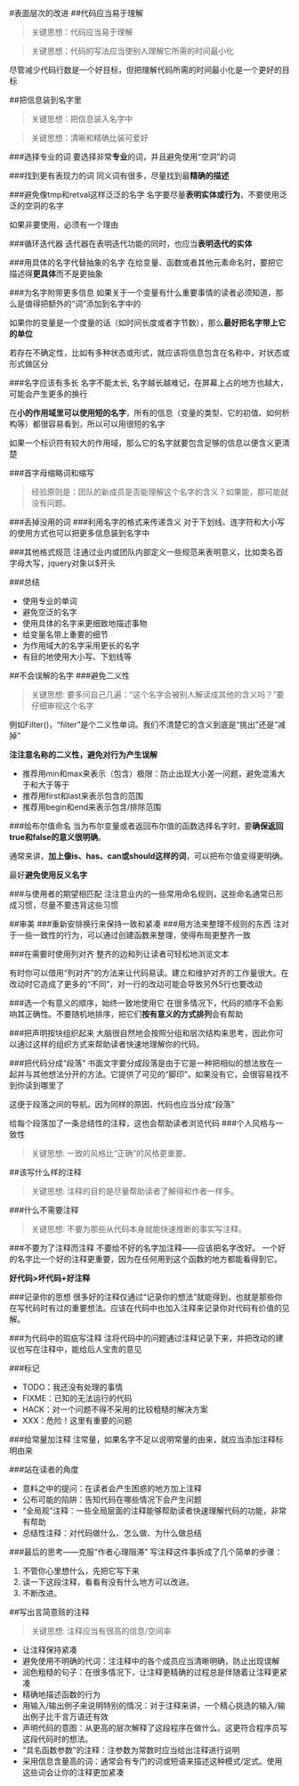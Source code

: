 #表面层次的改进
##代码应当易于理解

> 关键思想：代码应当易于理解

> 关键思想：代码的写法应当使别人理解它所需的时间最小化

尽管减少代码行数是一个好目标，但把理解代码所需的时间最小化是一个更好的目标

##把信息装到名字里
> 关键思想：把信息装入名字中

> 关键思想：清晰和精确比装可爱好

###选择专业的词
要选择非常**专业**的词，并且避免使用“空洞”的词

###找到更有表现力的词
同义词有很多，尽量找到最**精确的描述**

###避免像tmp和retval这样泛泛的名字
名字要尽量**表明实体或行为**，不要使用泛泛的空洞的名字

如果非要使用，必须有一个理由

###循环迭代器
迭代器在表明迭代功能的同时，也应当**表明迭代的实体**

###用具体的名字代替抽象的名字
在给变量、函数或者其他元素命名时，要把它描述得**更具体**而不是更抽象

###为名字附带更多信息
如果关于一个变量有什么重要事情的读者必须知道，那么是值得把额外的“词”添加到名字中的

如果你的变量是一个度量的话（如时间长度或者字节数），那么**最好把名字带上它的单位**

若存在不确定性，比如有多种状态或形式，就应该将信息包含在名称中，对状态或形式做区分 

###名字应该有多长
名字不能太长, 名字越长越难记，在屏幕上占的地方也越大，可能会产生更多的换行

在**小的作用域里可以使用短的名字**，所有的信息（变量的类型、它的初值、如何析构等）都很容易看到，所以可以用很短的名字

如果一个标识符有较大的作用域，那么它的名字就要包含足够的信息以便含义更清楚

###首字母缩略词和缩写
> 经验原则是：团队的新成员是否能理解这个名字的含义？如果能，那可能就没有问题。

###丢掉没用的词
###利用名字的格式来传递含义
对于下划线、连字符和大小写的使用方式也可以把更多信息装到名字中

###其他格式规范
注通过业内或团队内部定义一些规范来表明意义，比如类名首字母大写，jquery对象以$开头

###总结
* 使用专业的单词
* 避免空泛的名字
* 使用具体的名字来更细致地描述事物
* 给变量名带上重要的细节
* 为作用域大的名字采用更长的名字
* 有目的地使用大小写、下划线等

##不会误解的名字
###避免二义性
> 关键思想: 要多问自己几遍：“这个名字会被别人解读成其他的含义吗？”要仔细审视这个名字

例如Filter()，“filter”是个二义性单词。我们不清楚它的含义到底是“挑出”还是“减掉”

**注注意名称的二义性，避免对行为产生误解**

* 推荐用min和max来表示（包含）极限：防止出现大小差一问题，避免混淆大于和大于等于
* 推荐用first和last来表示包含的范围
* 推荐用begin和end来表示包含/排除范围

###给布尔值命名
当为布尔变量或者返回布尔值的函数选择名字时，要**确保返回true和false的意义很明确**。

通常来讲，**加上像is、has、can或should这样的词**，可以把布尔值变得更明确。

最好**避免使用反义名字**

###与使用者的期望相匹配
注注意业内的一些常用命名规则，这些命名通常已形成习惯，尽量不要违背这些习惯

##审美
###重新安排换行来保持一致和紧凑
###用方法来整理不规则的东西
注对于一些一致性的行为，可以通过创建函数来整理，使得布局更整齐一致

###在需要时使用列对齐
整齐的边和列让读者可轻松地浏览文本

有时你可以借用“列对齐”的方法来让代码易读。建立和维护对齐的工作量很大。在改动时它造成了更多的“不同”，对一行的改动可能会导致另外5行也要改动

###选一个有意义的顺序，始终一致地使用它
在很多情况下，代码的顺序不会影响其正确性。不要随机地排序，把它们**按有意义的方式排列**会有帮助

###把声明按块组织起来
大脑很自然地会按照分组和层次结构来思考，因此你可以通过这样的组织方式来帮助读者快速地理解你的代码。

###把代码分成“段落”
书面文字要分成段落是由于它是一种把相似的想法放在一起并与其他想法分开的方法。它提供了可见的“脚印”，如果没有它，会很容易找不到你读到哪里了

这便于段落之间的导航。因为同样的原因，代码也应当分成“段落”

给每个段落加了一条总结性的注释，这也会帮助读者浏览代码
###个人风格与一致性
> 关键思想: 一致的风格比“正确”的风格更重要。

##该写什么样的注释

> 关键思想: 注释的目的是尽量帮助读者了解得和作者一样多。

###什么不需要注释
> 关键思想: 不要为那些从代码本身就能快速推断的事实写注释。

###不要为了注释而注释
不要给不好的名字加注释——应该把名字改好。 一个好的名字比一个好的注释更重要，因为在任何用到这个函数的地方都能看得到它。

**好代码>坏代码+好注释**

###记录你的思想
很多好的注释仅通过“记录你的想法”就能得到，也就是那些你在写代码时有过的重要想法。应该在代码中也加入注释来记录你对代码有价值的见解。

###为代码中的瑕疵写注释
注将代码中的问题通过注释记录下来，并把改动的建议也写在注释中，能给后人宝贵的意见

###标记
* TODO：我还没有处理的事情
* FIXME：已知的无法运行的代码
* HACK：对一个问题不得不采用的比较粗糙的解决方案
* XXX：危险！这里有重要的问题

###给常量加注释
注常量，如果名字不足以说明常量的由来，就应当添加注释标明由来

###站在读者的角度
* 意料之中的提问：在读者会产生困惑的地方加上注释
* 公布可能的陷阱：告知代码在哪些情况下会产生问题
* “全局观”注释：一些全局层面的注释能够帮助读者快速理解代码的功能，非常有帮助
* 总结性注释：对代码做什么、怎么做、为什么做总结

###最后的思考——克服“作者心理阻滞”
写注释这件事拆成了几个简单的步骤：

1. 不管你心里想什么，先把它写下来
2. 读一下这段注释，看看有没有什么地方可以改进。
3. 不断改进。

##写出言简意赅的注释
> 关键思想: 注释应当有很高的信息/空间率

* 让注释保持紧凑
* 避免使用不明确的代词：注注释中的各个成员应当清晰明确，防止出现误解
* 润色粗糙的句子：在很多情况下，让注释更精确的过程总是伴随着让注释更紧凑
* 精确地描述函数的行为
* 用输入/输出例子来说明特别的情况：对于注释来讲，一个精心挑选的输入/输出例子比千言万语还有效
* 声明代码的意图：从更高的层次解释了这段程序在做什么。这更符合程序员写这段代码时的想法。
* “具名函数参数”的注释：注参数为常数时应当给出注释进行说明
* 采用信息含量高的词：通常会有专门的词或短语来描述这种模式/定式。使用这些词会让你的注释更加紧凑